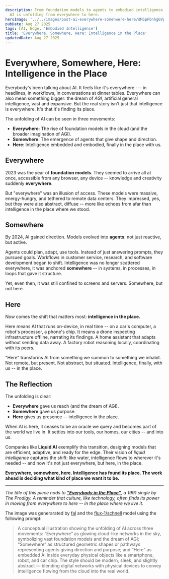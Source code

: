 ```yaml
---
description: From foundation models to agents to embodied intelligence,
  AI is unfolding from everywhere to here.
heroImage: '../../images/post-ai-everywhere-somehwere-here/dM5pFbnhgGVpNo7_4WWXb.jpeg'
pubDate: Aug 27 2025
tags: [AI, Edge, 'Embodied Intelligence']
title: 'Everywhere, Somewhere, Here: Intelligence in the Place'
updatedDate: Aug 27 2025
---
```


# Everywhere, Somewhere, Here: Intelligence in the Place

Everybody's been talking about AI. It feels like it's everywhere ---
in headlines, in workflows, in conversations at dinner tables.
Everywhere can also mean something bigger: the dream of _AGI_,
artificial general intelligence, vast and expansive. But the real story
isn't just that intelligence is everywhere. It's that it's finding its
place.

The unfolding of AI can be seen in three movements:

- **Everywhere**: The rise of foundation models in the cloud (and the
  broader imagination of AGI).
- **Somewhere**: The emergence of agents that give shape and
  direction.
- **Here**: Intelligence embedded and embodied, finally in the place
  with us.

## Everywhere

2023 was the year of **foundation models**. They seemed to arrive all at
once, accessible from any browser, any device -- knowledge and
creativity suddenly **everywhere**.

But "everywhere" was an illusion of access. These models were massive,
energy-hungry, and tethered to remote data centers. They impressed, yes,
but they were also abstract, diffuse -- more like echoes from afar than
intelligence in the place where we stood.

## Somewhere

By 2024, AI gained direction. Models evolved into **agents**: not just
reactive, but active.

Agents could plan, adapt, use tools. Instead of just answering prompts,
they pursued goals. Workflows in customer service, research, and
software development began to shift. Intelligence was no longer
scattered everywhere, it was anchored **somewhere** -- in systems, in
processes, in loops that gave it structure.

Yet, even then, it was still confined to screens and servers. Somewhere,
but not here.

## Here

Now comes the shift that matters most: **intelligence in the place.**

Here means AI that runs on-device, in real time -- on a car's computer,
a robot's processor, a phone's chip. It means a drone inspecting
infrastructure offline, narrating its findings. A home assistant that
adapts without sending data away. A factory robot reasoning locally,
coordinating with its peers.

"Here" transforms AI from something we summon to something we inhabit.
Not remote, but present. Not abstract, but situated. Intelligence,
finally, with us -- in the place.

## The Reflection

The unfolding is clear:

- **Everywhere** gave us reach (and the dream of AGI).
- **Somewhere** gave us purpose.
- **Here** gives us presence -- intelligence in the place.

When AI is here, it ceases to be an oracle we query and becomes part of
the world we live in. It settles into our tools, our homes, our cities
-- and into us.

Companies like **Liquid AI** exemplify this transition, designing models
that are efficient, adaptive, and ready for the edge. Their vision of
_liquid intelligence_ captures the shift: like water, intelligence flows
to wherever it's needed -- and now it's not just everywhere, but here,
in the place.

**Everywhere, somewhere, here. Intelligence has found its place. The
work ahead is deciding what kind of place we want it to be.**

---

_The title of this piece nods to [**"Everybody in the
Place"**](https://en.wikipedia.org/wiki/Everybody_in_the_Place), a 1991
single by The Prodigy. A reminder that culture, like technology, often
finds its power in moving from everywhere to here -- in the place where
we live it._

The image was generarated by [fal](https://fal.ai) and the [flux-1/schnell](https://fal.ai/models/fal-ai/flux-1/schnell) model using the following prompt:

> A conceptual illustration showing the unfolding of AI across three movements: “Everywhere” as glowing cloud-like networks in the sky, symbolizing vast foundation models and the dream of AGI; “Somewhere” as structured geometric shapes or pathways representing agents giving direction and purpose; and “Here” as embedded AI inside everyday physical objects like a smartphone, robot, and car chip. The style should be modern, sleek, and slightly abstract — blending digital networks with physical devices to convey intelligence flowing from the cloud into the real world.
